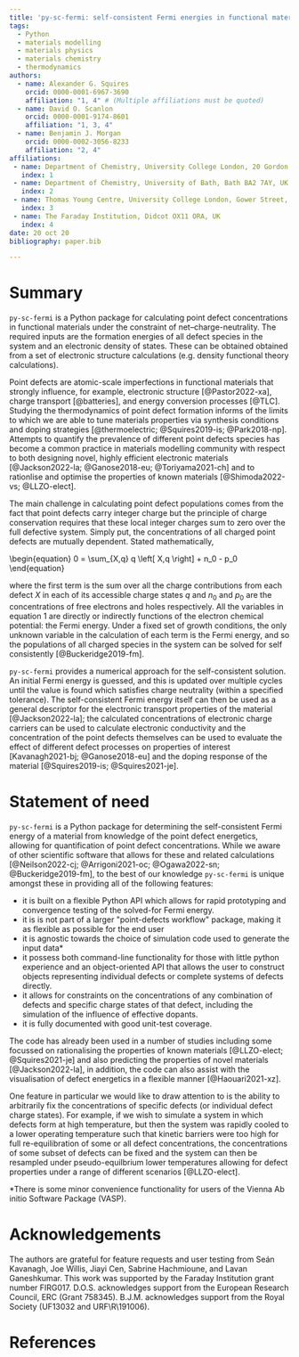 ```yaml
---
title: 'py-sc-fermi: self-consistent Fermi energies in functional materials'
tags:
  - Python
  - materials modelling
  - materials physics
  - materials chemistry
  - thermodynamics
authors:
  - name: Alexander G. Squires 
    orcid: 0000-0001-6967-3690
    affiliation: "1, 4" # (Multiple affiliations must be quoted)
  - name: David O. Scanlon
    orcid: 0000-0001-9174-8601
    affiliation: "1, 3, 4"
  - name: Benjamin J. Morgan 
    orcid: 0000-0002-3056-8233
    affiliation: "2, 4"
affiliations:
 - name: Department of Chemistry, University College London, 20 Gordon Street, London WC1H 0AJ, UK
   index: 1
 - name: Department of Chemistry, University of Bath, Bath BA2 7AY, UK
   index: 2
 - name: Thomas Young Centre, University College London, Gower Street, London WC1E 6BT, UK
   index: 3
 - name: The Faraday Institution, Didcot OX11 ORA, UK
   index: 4
date: 20 oct 20
bibliography: paper.bib

---
```


# Summary

`py-sc-fermi` is a Python package for calculating point defect concentrations in functional materials under the constraint of net&ndash;charge-neutrality. The required inputs are the formation energies of all defect species in the system and an electronic density of states. These can be obtained obtained from a set of electronic structure calculations (e.g. density functional theory calculations).

Point defects are atomic-scale imperfections in functional materials that strongly influence, for example, electronic structure [@Pastor2022-xa], charge transport [@batteries], and energy conversion processes [@TLC]. Studying the thermodynamics of point defect formation informs of the limits to which we are able to tune materials properties via synthesis conditions and doping strategies [@thermoelectric; @Squires2019-is; @Park2018-np]. Attempts to quantify the prevalence of different point defects species has become a common practice in materials modelling community with respect to both designing novel, highly efficient electronic materials [@Jackson2022-la; @Ganose2018-eu; @Toriyama2021-ch] and to rationlise and optimise the properties of known materials [@Shimoda2022-vs; @LLZO-elect]. 

The main challenge in calculating point defect populations comes from the fact that point defects carry integer charge but the principle of charge conservation requires that these local integer charges sum to zero over the full defective system. Simply put, the concentrations of all charged point defects are mutually dependent. Stated mathematically,

\begin{equation}
0 = \sum_{X,q} q \left[ X,q \right] + n_0 - p_0
\end{equation}

where the first term is the sum over all the charge contributions from each defect $X$ in each of its accessible charge states $q$ and $n_0$ and $p_0$ are the concentrations of free electrons and holes respectively. All the variables in equation 1 are directly or indirectly functions of the electron chemical potential: the Fermi energy. Under a fixed set of growth conditions, the only unknown variable in the calculation of each term is the Fermi energy, and so the populations of all charged species in the system can be solved for self consistently [@Buckeridge2019-fm].

`py-sc-fermi` provides a numerical approach for the self-consistent solution. An initial Fermi energy is guessed, and this is updated over multiple cycles until the value is found which satisfies charge neutrality (within a specified tolerance). The self-consistent Fermi energy itself can then be used as a general descriptor for the electronic transport properties of the material [@Jackson2022-la]; the calculated concentrations of electronic charge carriers can be used to calculate electronic conductivity and the concentration of the point defects themselves can be used to evaluate the effect of different defect processes on properties of interest [Kavanagh2021-bj; @Ganose2018-eu] and the doping response of the material [@Squires2019-is; @Squires2021-je].

# Statement of need

`py-sc-fermi` is a Python package for determining the self-consistent Fermi energy of a material from knowledge of the point defect
energetics, allowing for quantification of point defect concentrations. While we aware of other scientific software that allows for these and related calculations [@Neilson2022-cj; @Arrigoni2021-oc; @Ogawa2022-sn; @Buckeridge2019-fm], to the best of our knowledge `py-sc-fermi` is unique amongst these in providing all of the following features:

  - it is built on a flexible Python API which allows for rapid prototyping and convergence testing of the solved-for Fermi energy.
  - it is is not part of a larger "point-defects workflow" package, making it as flexible as possible for the end user
  - it is agnostic towards the choice of simulation code used to generate the input data*
  - it possess both command-line functionality for those with little python experience and an object-oriented API that allows the user to construct objects representing individual defects or complete systems of defects directly.
  - it allows for constraints on the concentrations of any combination of defects and specific charge states of that defect, including the simulation of the influence of effective dopants.
  - it is fully documented with good unit-test coverage.

The code has already been used in a number of studies including some focussed on rationalising the 
properties of known materials [@LLZO-elect; @Squires2021-je] and also predicting the properties of novel materials [@Jackson2022-la], in addition, the code can also assist with the visualisation of defect energetics in a flexible manner [@Haouari2021-xz].

One feature in particular we would like to draw attention to is the ability to arbitrarily fix the concentrations of specific defects (or individual defect charge states). For example, if we wish to simulate a system in which defects form at high temperature, but then the system was rapidly cooled to a lower operating temperature such that kinetic barriers were too high for full re-equilibration of some or all defect concentrations, the concentrations of some subset of defects can be fixed and the  system can then be resampled under pseudo-equilbrium lower temperatures allowing for defect properties under a range of different scenarios [@LLZO-elect]. 

*There is some minor convenience functionality for users of the Vienna Ab initio Software Package (VASP).



# Acknowledgements

The authors are grateful for feature requests and user testing from Seán Kavanagh, Joe Willis, Jiayi Cen, Sabrine Hachmioune, and Lavan Ganeshkumar. This work was supported by the Faraday Institution grant number FIRG017. D.O.S. acknowledges support from the European Research Council, ERC (Grant 758345). B.J.M. acknowledges support from the Royal Society (UF13032 and URF\\R\\191006).

# References
